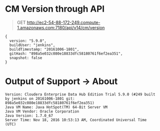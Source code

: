 # CM Version through API
> GET http://ec2-54-88-172-249.compute-1.amazonaws.com:7180/api/v14/cm/version  
```
{
  version: "5.9.0",
  buildUser: "jenkins",
  buildTimestamp: "20161006-1801",
  gitHash: "898a5e032c080e18833dfc58180761f6ef2ea351",
  snapshot: false
}
```

# Output of Support -> About
```
Version: Cloudera Enterprise Data Hub Edition Trial 5.9.0 (#249 built by jenkins on 20161006-1801 git: 898a5e032c080e18833dfc58180761f6ef2ea351)
Java VM Name: Java HotSpot(TM) 64-Bit Server VM
Java VM Vendor: Oracle Corporation
Java Version: 1.7.0_67
Server Time: Nov 18, 2016 10:53:13 AM, Coordinated Universal Time (UTC)
```